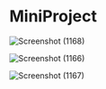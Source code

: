 # MiniProject


![Screenshot (1168)](https://user-images.githubusercontent.com/41267360/80783330-0cd79900-8b97-11ea-94a0-a690fd9ec514.png)

![Screenshot (1166)](https://user-images.githubusercontent.com/41267360/80783316-03e6c780-8b97-11ea-9352-60c1eae81515.png)

![Screenshot (1167)](https://user-images.githubusercontent.com/41267360/80783322-09dca880-8b97-11ea-938a-fd05b5293653.png)
